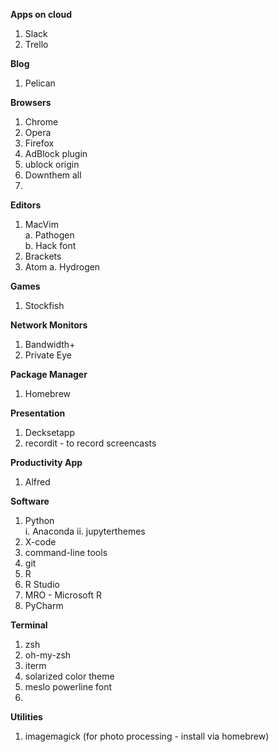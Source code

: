 **Apps on cloud**

1. Slack
2. Trello

**Blog**

1. Pelican

**Browsers**

1. Chrome
2. Opera
3. Firefox
4. AdBlock plugin
5. ublock origin
6. Downthem all
7. 

**Editors**

1. MacVim  
    a. Pathogen  
    b. Hack font
2. Brackets
3. Atom
    a. Hydrogen

**Games**

1. Stockfish

**Network Monitors**

1. Bandwidth+
2. Private Eye


**Package Manager**

1. Homebrew

**Presentation**

1. Decksetapp
2. recordit - to record screencasts

**Productivity App**

1. Alfred

**Software**

1. Python  
    i. Anaconda
    ii. jupyterthemes
2. X-code
3. command-line tools
4. git
5. R
6. R Studio
7. MRO - Microsoft R
8. PyCharm

**Terminal**

1. zsh
2. oh-my-zsh
3. iterm
4. solarized color theme
5. meslo powerline font
6. 

**Utilities**

1. imagemagick (for photo processing - install via homebrew)
